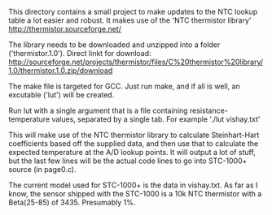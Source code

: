 This directory contains a small project to make updates to the NTC lookup table a lot easier and robust.
It makes use of the 'NTC thermistor library' http://thermistor.sourceforge.net/

The library needs to be downloaded and unzipped into a folder ('thermistor.1.0').
Direct linkt for download:
http://sourceforge.net/projects/thermistor/files/C%20thermistor%20library/1.0/thermistor.1.0.zip/download

The make file is targeted for GCC. Just run make, and if all is well, an excutable ('lut') will be created.

Run lut with a single argument that is a file containing resistance-temperature values, separated by a single tab.
For example './lut vishay.txt'

This will make use of the NTC thermistor library to calculate Steinhart-Hart coefficients based off the supplied data,
and then use that to calculate the expected temperature at the A/D lookup points.
It will output a lot of stuff, but the last few lines will be the actual code lines to go into STC-1000+ source (in page0.c).

The current model used for STC-1000+ is the data in vishay.txt.
As far as I know, the sensor shipped with the STC-1000 is a 10k NTC thermistor with a Beta(25-85) of 3435. Presumably 1%.